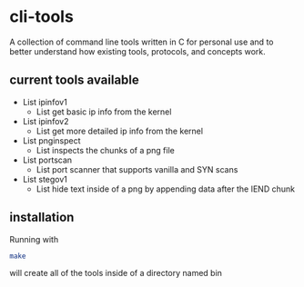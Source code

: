 # cli-tools 

A collection of command line tools written in C for personal use and to better understand how existing tools, protocols, and concepts work. 


## current tools available 

* List ipinfov1
  * List get basic ip info from the kernel  
* List ipinfov2
  * List get more detailed ip info from the kernel
* List pnginspect
  * List inspects the chunks of a png file
* List portscan 
  * List port scanner that supports vanilla and SYN scans 
* List stegov1
  * List hide text inside of a png by appending data after the IEND chunk 

## installation

Running with 
```bash
make 
```
will create all of the tools inside of a directory named bin